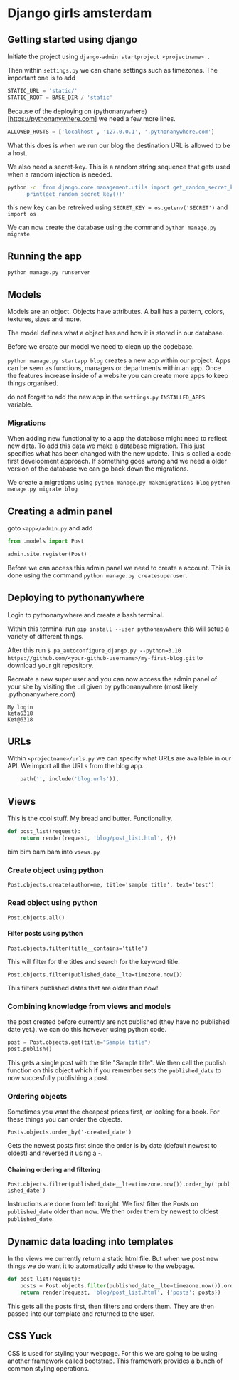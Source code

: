 # Django girls amsterdam

## Getting started using django

Initiate the project using `django-admin startproject <projectname> .`

Then within `settings.py` we can chane settings such as timezones. The important one is to add 

```py
STATIC_URL = 'static/'
STATIC_ROOT = BASE_DIR / 'static'
```

Because of the deploying on (pythonanywhere)[https://pythonanywhere.com] we need a few more lines.

```py
ALLOWED_HOSTS = ['localhost', '127.0.0.1', '.pythonanywhere.com']
```

What this does is when we run our blog the destination URL is allowed to be a host.

We also need a secret-key. This is a random string sequence that gets used when a random injection is needed.

```bash
python -c 'from django.core.management.utils import get_random_secret_key; \
      print(get_random_secret_key())'
```

this new key can be retreived using `SECRET_KEY = os.getenv('SECRET')` and `import os`

We can now create the database using the command `python manage.py migrate`

## Running the app

`python manage.py runserver`

## Models

Models are an object. Objects have attributes. A ball has a pattern, colors, textures, sizes and more.

The model defines what a object has and how it is stored in our database.

Before we create our model we need to clean up the codebase.

`python manage.py startapp blog` creates a new app within our project. Apps can be seen as functions, managers or departments within an app. Once the features increase inside of a website you can create more apps to keep things organised. 

do not forget to add the new app in the `settings.py` `INSTALLED_APPS` variable.

### Migrations

When adding new functionality to a app the database might need to reflect new data. To add this data we make a database migration. This just specifies what has been changed with the new update. This is called a code first development approach. If something goes wrong and we need a older version of the database we can go back down the migrations.

We create a migrations using `python manage.py makemigrations blog` `python manage.py migrate blog`

## Creating a admin panel

goto `<app>/admin.py` and add

```py
from .models import Post

admin.site.register(Post)
```

Before we can access this admin panel we need to create a account. This is done using the command `python manage.py createsuperuser`.

## Deploying to pythonanywhere

Login to pythonanywhere and create a bash terminal.

Within this terminal run `pip install --user pythonanywhere` this will setup a variety of different things.

After this run `$ pa_autoconfigure_django.py --python=3.10 https://github.com/<your-github-username>/my-first-blog.git` to download your git repository.

Recreate a new super user and you can now access the admin panel of your site by visiting the url given by pythonanywhere (most likely <username>.pythonanywhere.com)

```
My login
keta6318
Ket@6318
```

## URLs

Within `<projectname>/urls.py` we can specify what URLs are available in our API.
We import all the URLs from the blog app.

```py
    path('', include('blog.urls')),
```

## Views

This is the cool stuff. My bread and butter. Functionality.

```py
def post_list(request):
    return render(request, 'blog/post_list.html', {})
```

bim bim bam bam into `views.py`

### Create object using python

`Post.objects.create(author=me, title='sample title', text='test')`

### Read object using python

`Post.objects.all()`

#### Filter posts using python

`Post.objects.filter(title__contains='title')`

This will filter for the titles and search for the keyword title.

`Post.objects.filter(published_date__lte=timezone.now())`

This filters published dates that are older than now!

### Combining knowledge from views and models

the post created before currently are not published (they have no published date yet.). we can do this however using python code.

```py
post = Post.objects.get(title="Sample title")
post.publish()
```

This gets a single post with the title "Sample title". We then call the publish function on this object which if you remember sets the `published_date` to now succesfully publishing a post.

### Ordering objects

Sometimes you want the cheapest prices first, or looking for a book. For these things you can order the objects.

`Posts.objects.order_by('-created_date')`

Gets the newest posts first since the order is by date (default newest to oldest) and reversed it using a -.

#### Chaining ordering and filtering

`Post.objects.filter(published_date__lte=timezone.now()).order_by('published_date')`

Instructions are done from left to right. We first filter the Posts on `published_date` older than now. We then order them by newest to oldest `published_date`.

## Dynamic data loading into templates

In the views we currently return a static html file. But when we post new things we do want it to automatically add these to the webpage.

```py
def post_list(request):
    posts = Post.objects.filter(published_date__lte=timezone.now()).order_by('published_date')
    return render(request, 'blog/post_list.html', {'posts': posts})
```

This gets all the posts first, then filters and orders them. They are then passed into our template and returned to the user.

## CSS Yuck

CSS is used for styling your webpage. For this we are going to be using another framework called bootstrap. This framework provides a bunch of common styling operations.